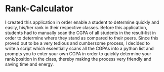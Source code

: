 # Rank-Calculator
I created this application in order enable a student to determine quickly and easily, his/her rank in their respective classes. Before this application, students had to manually scan the CGPA of all students in the result-list in order to determine where they stand as compared to their peers. Since this proved out to be a very tedious and cumbersome process, I decided to write a script which essentially scans all the CGPAs into a python list and prompts you to enter your own CGPA in order to quickly determine your rank/position in the class, thereby making the process very friendly and saving time and energy.
